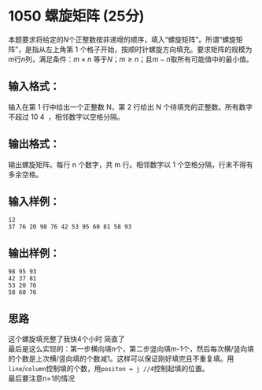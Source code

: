 # 1050 螺旋矩阵 (25分)
本题要求将给定的$N$个正整数按非递增的顺序，填入“螺旋矩阵”。所谓“螺旋矩阵”，是指从左上角第 1 个格子开始，按顺时针螺旋方向填充。要求矩阵的规模为$m$行$n$列，满足条件：$m×n$ 等于$N$；$m≥n$；且$m−n$取所有可能值中的最小值。

## 输入格式：
输入在第 1 行中给出一个正整数 N，第 2 行给出 N 个待填充的正整数。所有数字不超过 10
​4
​​ ，相邻数字以空格分隔。

## 输出格式：
输出螺旋矩阵。每行 n 个数字，共 m 行。相邻数字以 1 个空格分隔，行末不得有多余空格。

## 输入样例：
```
12
37 76 20 98 76 42 53 95 60 81 58 93
```
      
    
## 输出样例：
```
98 95 93
42 37 81
53 20 76
58 60 76
```

## 思路
这个螺旋填充整了我快4个小时  简直了  
最后是这么实现的：第一步横向填n个，第二步竖向填m-1个，然后每次横/竖向填的个数是上次横/竖向填的个数减1。这样可以保证刚好填完且不重复填。用`line`/`column`控制填的个数，用`positon = j //4`控制起填的位置。   
最后要注意n=1的情况

    
